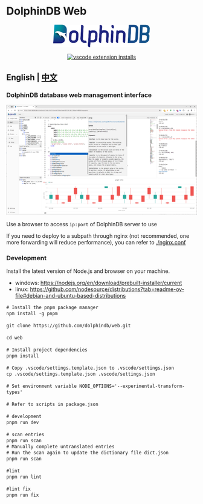 # DolphinDB Web

<p align='center'>
     <img src='./console/ddb.svg' alt='DolphinDB Web' width='256'>
</p>

<p align='center'>
     <a href='https://github.com/dolphindb/api-javascript' target='_blank'>
         <img alt='vscode extension installs' src='https://img.shields.io/npm/v/dolphindb?color=brightgreen&label=api-javascript&style=flat-square' />
     </a>
</p>

## English | [中文](./README.zh.md)

### DolphinDB database web management interface
![](./demo/demo.en.png)

<!-- #### Online Version
The latest build of the web has been deployed to a CDN . You can connect the opened web interface to any remote or local DolphinDB server by setting the hostname and port parameters in the URL, for example:
http://cdn.dolphindb.cn/web/index.html?view=shell&hostname=115.239.209.123&port=8892

(If a blank page is displayed after opening, you need to manually click the address bar and change the url to a link starting with http://)
 -->
<!-- #### Offline Local Deployment (no need to restart the server, hot replacement is possible)
```shell
# cd the directory where the dolphindb executable is located
cd /path/to/dolphindb-dir/

# backup existing web folder (or delete: rm -rf ./web/)
mv ./web/ ./web.2023.01.01/

# Use curl or other tools to download the latest zip archive
curl -O https://cdn.dolphindb.cn/assets/web.latest.zip

# Unzip the zip package
unzip ./web.latest.zip

# Confirm the update is successful
ls -lhF ./web/

# If it is a cluster, synchronize to other machines through rsync to ensure that the timestamp (mtime) is consistent, otherwise the http cache will not take effect
rsync -av --delete ./web/ root@192.168.1.204:/path/to/dolphindb-dir/web/
``` -->

Use a browser to access `ip:port` of DolphinDB server to use

If you need to deploy to a subpath through nginx (not recommended, one more forwarding will reduce performance), you can refer to [./nginx.conf](./nginx.conf)

### Development
Install the latest version of Node.js and browser on your machine.
- windows: https://nodejs.org/en/download/prebuilt-installer/current
- linux: https://github.com/nodesource/distributions?tab=readme-ov-file#debian-and-ubuntu-based-distributions  

```shell
# Install the pnpm package manager
npm install -g pnpm

git clone https://github.com/dolphindb/web.git

cd web

# Install project dependencies
pnpm install

# Copy .vscode/settings.template.json to .vscode/settings.json
cp .vscode/settings.template.json .vscode/settings.json

# Set environment variable NODE_OPTIONS='--experimental-transform-types'

# Refer to scripts in package.json

# development
pnpm run dev

# scan entries
pnpm run scan
# Manually complete untranslated entries
# Run the scan again to update the dictionary file dict.json
pnpm run scan

#lint
pnpm run lint

#lint fix
pnpm run fix
```
